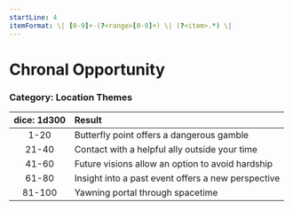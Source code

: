 ```yaml
---
startLine: 4
itemFormat: \| [0-9]+-(?<range>[0-9]+) \| (?<item>.*) \|
---
```

# Chronal Opportunity
### Category: Location Themes

| dice: 1d300 | Result |
|:----:|:-------|
| 1-20 | Butterfly point offers a dangerous gamble |
| 21-40 | Contact with a helpful ally outside your time |
| 41-60 | Future visions allow an option to avoid hardship |
| 61-80 | Insight into a past event offers a new perspective |
| 81-100 | Yawning portal through spacetime |